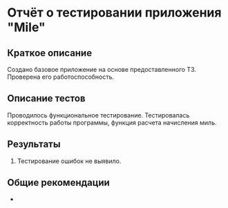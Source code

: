 # Отчёт о тестировании приложения "Mile"

## Краткое описание

Создано базовое приложение на основе предоставленного ТЗ.
Проверена его работоспособность.

## Описание тестов

Проводилось функциональное тестирование. Тестировалась корректность работы программы, функция расчета начисления миль.

## Результаты

1. Тестирование ошибок не выявило.

## Общие рекомендации

-